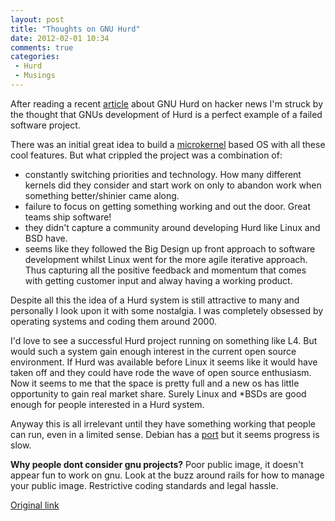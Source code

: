 ```yaml
---
layout: post
title: "Thoughts on GNU Hurd"
date: 2012-02-01 10:34
comments: true
categories:
 - Hurd
 - Musings
---
```


After reading a recent
[article](http://news.ycombinator.com/item?id=1474941)
about GNU Hurd on hacker news I'm struck by the thought that GNUs development of Hurd
is a perfect example of a failed software project.

There was an initial great idea to build a
[microkernel](http://en.wikipedia.org/wiki/Microkernel) based OS with all these
cool features. But what crippled the project was a combination of:

 * constantly switching priorities and technology. How many different kernels
   did they consider and start work on only to abandon work when something
   better/shinier came along.
 * failure to focus on getting something working and out the door. Great teams ship software!
 * they didn't capture a community around developing Hurd like Linux and BSD have.
 * seems like they followed the Big Design up front approach to software
   development whilst Linux went for the more agile iterative approach. Thus
   capturing all the positive feedback and momentum that comes with getting
   customer input and alway having a working product.

Despite all this the idea of a Hurd system is still attractive to many and
personally I look upon it with some nostalgia. I was completely obsessed by
operating systems and coding them around 2000.

I'd love to see a successful Hurd project running on something like L4. But
would such a system gain enough interest in the current open source
environment. If Hurd was available before Linux it seems like it would have
taken off and they could have rode the wave of open source enthusiasm. Now it
seems to me that the space is pretty full and a new os has little opportunity to
gain real market share. Surely Linux and *BSDs are good enough for people interested
in a Hurd system.

Anyway this is all irrelevant until they have something working that people can
run, even in a limited sense. Debian has a
[port](http://www.debian.org/ports/hurd/) but it seems progress is slow.

**Why people dont consider gnu projects?**
Poor public image, it doesn't appear fun to work on gnu. Look at the buzz around
rails for how to manage your public image. Restrictive coding standards and
legal hassle.

[Original link](http://www.h-online.com/open/features/GNU-HURD-Altered-visions-and-lost-promise-1030942.html)
